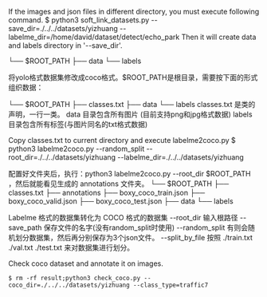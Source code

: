 
If the images and json files in different directory, you must execute following command.
    $ python3 soft_link_datasets.py --save_dir=./../../datasets/yizhuang --labelme_dir=/home/david/dataset/detect/echo_park
    Then it will create data and labels directory in '--save_dir'.

└── $ROOT_PATH
    ├── data
    └── labels

将yolo格式数据集修改成coco格式。$ROOT_PATH是根目录，需要按下面的形式组织数据：

└── $ROOT_PATH
    ├── classes.txt
    ├── data
    └── labels
classes.txt 是类的声明，一行一类。
data 目录包含所有图片 (目前支持png和jpg格式数据)
labels 目录包含所有标签(与图片同名的txt格式数据)

Copy classes.txt to current directory and execute labelme2coco.py
    $ python3 labelme2coco.py --random_split --root_dir=./../../datasets/yizhuang --labelme_dir=./../../datasets/yizhuang

配置好文件夹后，执行：python3 labelme2coco.py --root_dir $ROOT_PATH ，然后就能看见生成的 annotations 文件夹。
└── $ROOT_PATH
    ├── classes.txt
    ├── annotations
        ├── boxy_coco_train.json
        ├── boxy_coco_valid.json
        ├── boxy_coco_test.json
    ├── data
    └── labels

Labelme 格式的数据集转化为 COCO 格式的数据集
--root_dir 输入根路径
--save_path 保存文件的名字(没有random_split时使用)
--random_split 有则会随机划分数据集，然后再分别保存为3个json文件。
--split_by_file 按照 ./train.txt ./val.txt ./test.txt 来对数据集进行划分。


Check coco dataset and annotate it on images.
```
$ rm -rf result;python3 check_coco.py --coco_dir=./../../datasets/yizhuang --class_type=traffic7
```